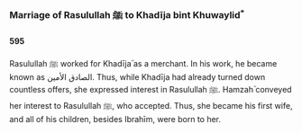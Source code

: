 ### Marriage of Rasulullah ﷺ to Khadīja bint Khuwaylidؓ
#### 595

Rasulullah ﷺ worked for Khadījaؓ as a merchant. In his work, he became known as الصادق الأمين. Thus, while Khadīja had already turned down countless offers, she expressed interest in Rasulullah ﷺ. Hamzahؓ conveyed her interest to Rasulullah ﷺ, who accepted. Thus, she became his first wife, and all of his children, besides Ibrahīm, were born to her.
